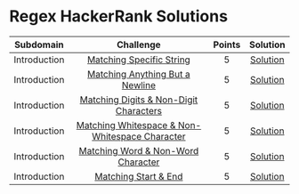 # Regex HackerRank Solutions

|   Subdomain  	|          Challenge          	| Points 	| Solution 	|
|:------------:	|:---------------------------:	|:------:	|:--------:	|
| Introduction 	| [Matching Specific String](https://www.hackerrank.com/challenges/matching-specific-string/problem?]) 	|   5   	| [Solution](https://github.com/KOrfanakis/HackerRank-Solutions/blob/main/Regex/01-Introduction/01-Matching_Specific_String.py) 	|
| Introduction 	| [Matching Anything But a Newline](https://www.hackerrank.com/challenges/matching-anything-but-new-line/problem?]) 	|   5   	| [Solution](https://github.com/KOrfanakis/HackerRank-Solutions/blob/main/Regex/01-Introduction/02-Matching_Anything_But_a_Newline.py) 	|
| Introduction 	| [Matching Digits & Non-Digit Characters](https://www.hackerrank.com/challenges/matching-digits-non-digit-character/problem?]) 	|   5   	| [Solution](https://github.com/KOrfanakis/HackerRank-Solutions/blob/main/Regex/01-Introduction/03-Matching_Digits_%26_Non-Digit_Characters.py) 	|
| Introduction 	| [Matching Whitespace & Non-Whitespace Character](https://www.hackerrank.com/challenges/matching-whitespace-non-whitespace-character/problem?]) 	|   5   	| [Solution](https://github.com/KOrfanakis/HackerRank-Solutions/blob/main/Regex/01-Introduction/04-Matching_Whitespace_%26_Non-Whitespace_Character.py) 	|
| Introduction 	| [Matching Word & Non-Word Character](https://www.hackerrank.com/challenges/matching-word-non-word/problem?]) 	|   5   	| [Solution](https://github.com/KOrfanakis/HackerRank-Solutions/blob/main/Regex/01-Introduction/05-Matching_Word_%26_Non-Word_Character.py) 	|
| Introduction 	| [Matching Start & End](https://www.hackerrank.com/challenges/matching-start-end/problem?]) 	|   5   	| [Solution](https://github.com/KOrfanakis/HackerRank-Solutions/blob/main/Regex/01-Introduction/06-Matching_Start_%26_End.py) 	|
